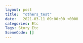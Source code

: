```yaml
---
layout: post
title:  "others_test"
date:   2021-03-11 09:00:00 +0000
categories: Etc
Tags: Story Etc
SceneCode: []
---
```


